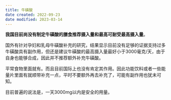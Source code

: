 ```yaml
---
title: 牛磺酸
date created: 2022-09-23
date modified: 2023-03-14
---
```


**我国目前尚没有制定牛磺酸的膳食推荐摄入量和最高可耐受最高摄入量**。

国外有针对孕妇和乳母牛磺酸补充的研究，结果显示目前没有足够的证据支持过多牛磺酸具有副作用，但还是建议牛磺酸的最高摄入量最好小于3000毫克/天，由于自身也能够合成，因此并不推荐额外补充牛磺酸。

平常食物里面就有。而且目前国际上也没有肯定其作用。因此功能饮料或者一些能量片里面有就顺带补充一点，平时不要额外再去补充了，可能有副作用也犹未可知。

目前普遍的说法是，一天3000mg以内是安全的用量。
